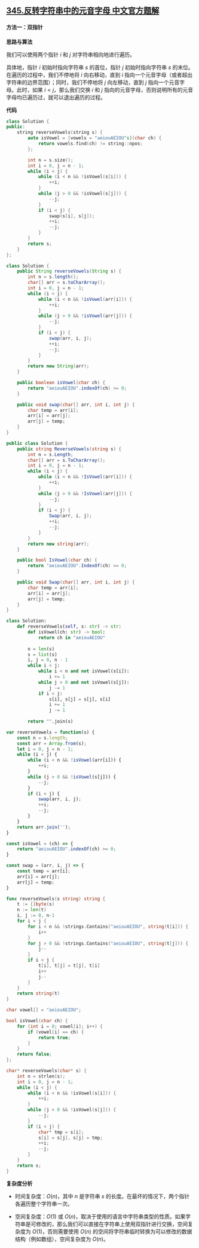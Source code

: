 ## [345.反转字符串中的元音字母 中文官方题解](https://leetcode.cn/problems/reverse-vowels-of-a-string/solutions/100000/fan-zhuan-zi-fu-chuan-zhong-de-yuan-yin-2bmos)
#### 方法一：双指针

**思路与算法**

我们可以使用两个指针 $i$ 和 $j$ 对字符串相向地进行遍历。

具体地，指针 $i$ 初始时指向字符串 $s$ 的首位，指针 $j$ 初始时指向字符串 $s$ 的末位。在遍历的过程中，我们不停地将 $i$ 向右移动，直到 $i$ 指向一个元音字母（或者超出字符串的边界范围）；同时，我们不停地将 $j$ 向左移动，直到 $j$ 指向一个元音字母。此时，如果 $i<j$，那么我们交换 $i$ 和 $j$ 指向的元音字母，否则说明所有的元音字母均已遍历过，就可以退出遍历的过程。

**代码**

```C++ [sol1-C++]
class Solution {
public:
    string reverseVowels(string s) {
        auto isVowel = [vowels = "aeiouAEIOU"s](char ch) {
            return vowels.find(ch) != string::npos;
        };

        int n = s.size();
        int i = 0, j = n - 1;
        while (i < j) {
            while (i < n && !isVowel(s[i])) {
                ++i;
            }
            while (j > 0 && !isVowel(s[j])) {
                --j;
            }
            if (i < j) {
                swap(s[i], s[j]);
                ++i;
                --j;
            }
        }
        return s;
    }
};
```

```Java [sol1-Java]
class Solution {
    public String reverseVowels(String s) {
        int n = s.length();
        char[] arr = s.toCharArray();
        int i = 0, j = n - 1;
        while (i < j) {
            while (i < n && !isVowel(arr[i])) {
                ++i;
            }
            while (j > 0 && !isVowel(arr[j])) {
                --j;
            }
            if (i < j) {
                swap(arr, i, j);
                ++i;
                --j;
            }
        }
        return new String(arr);
    }

    public boolean isVowel(char ch) {
        return "aeiouAEIOU".indexOf(ch) >= 0;
    }

    public void swap(char[] arr, int i, int j) {
        char temp = arr[i];
        arr[i] = arr[j];
        arr[j] = temp;
    }
}
```

```C# [sol1-C#]
public class Solution {
    public string ReverseVowels(string s) {
        int n = s.Length;
        char[] arr = s.ToCharArray();
        int i = 0, j = n - 1;
        while (i < j) {
            while (i < n && !IsVowel(arr[i])) {
                ++i;
            }
            while (j > 0 && !IsVowel(arr[j])) {
                --j;
            }
            if (i < j) {
                Swap(arr, i, j);
                ++i;
                --j;
            }
        }
        return new string(arr);
    }

    public bool IsVowel(char ch) {
        return "aeiouAEIOU".IndexOf(ch) >= 0;
    }

    public void Swap(char[] arr, int i, int j) {
        char temp = arr[i];
        arr[i] = arr[j];
        arr[j] = temp;
    }
}
```

```Python [sol1-Python3]
class Solution:
    def reverseVowels(self, s: str) -> str:
        def isVowel(ch: str) -> bool:
            return ch in "aeiouAEIOU"
        
        n = len(s)
        s = list(s)
        i, j = 0, n - 1
        while i < j:
            while i < n and not isVowel(s[i]):
                i += 1
            while j > 0 and not isVowel(s[j]):
                j -= 1
            if i < j:
                s[i], s[j] = s[j], s[i]
                i += 1
                j -= 1
        
        return "".join(s)
```

```JavaScript [sol1-JavaScript]
var reverseVowels = function(s) {
    const n = s.length;
    const arr = Array.from(s);
    let i = 0, j = n - 1;
    while (i < j) {
        while (i < n && !isVowel(arr[i])) {
            ++i;
        }
        while (j > 0 && !isVowel(s[j])) {
            --j;
        }
        if (i < j) {
            swap(arr, i, j);
            ++i;
            --j;
        }
    }
    return arr.join('');
}

const isVowel = (ch) => {
    return "aeiouAEIOU".indexOf(ch) >= 0;
}

const swap = (arr, i, j) => {
    const temp = arr[i];
    arr[i] = arr[j];
    arr[j] = temp;
}
```

```go [sol1-Golang]
func reverseVowels(s string) string {
    t := []byte(s)
    n := len(t)
    i, j := 0, n-1
    for i < j {
        for i < n && !strings.Contains("aeiouAEIOU", string(t[i])) {
            i++
        }
        for j > 0 && !strings.Contains("aeiouAEIOU", string(t[j])) {
            j--
        }
        if i < j {
            t[i], t[j] = t[j], t[i]
            i++
            j--
        }
    }
    return string(t)
}
```

```C [sol1-C]
char vowel[] = "aeiouAEIOU";

bool isVowel(char ch) {
    for (int i = 0; vowel[i]; i++) {
        if (vowel[i] == ch) {
            return true;
        }
    }
    return false;
};

char* reverseVowels(char* s) {
    int n = strlen(s);
    int i = 0, j = n - 1;
    while (i < j) {
        while (i < n && !isVowel(s[i])) {
            ++i;
        }
        while (j > 0 && !isVowel(s[j])) {
            --j;
        }
        if (i < j) {
            char* tmp = s[i];
            s[i] = s[j], s[j] = tmp;
            ++i;
            --j;
        }
    }
    return s;
}
```

**复杂度分析**

- 时间复杂度：$O(n)$，其中 $n$ 是字符串 $s$ 的长度。在最坏的情况下，两个指针各遍历整个字符串一次。

- 空间复杂度：$O(1)$ 或 $O(n)$，取决于使用的语言中字符串类型的性质。如果字符串是可修改的，那么我们可以直接在字符串上使用双指针进行交换，空间复杂度为 $O(1)$，否则需要使用 $O(n)$ 的空间将字符串临时转换为可以修改的数据结构（例如数组），空间复杂度为 $O(n)$。